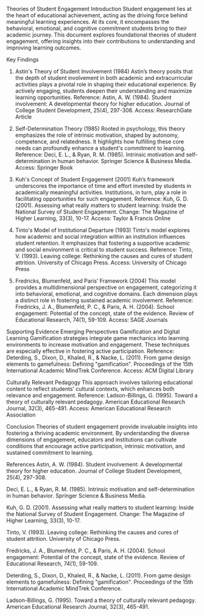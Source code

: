 Theories of Student Engagement
Introduction
Student engagement lies at the heart of educational achievement, acting as the driving force behind meaningful learning experiences. At its core, it encompasses the behavioral, emotional, and cognitive commitment students bring to their academic journey. This document explores foundational theories of student engagement, offering insights into their contributions to understanding and improving learning outcomes.

Key Findings
1. Astin's Theory of Student Involvement (1984)
Astin’s theory posits that the depth of student involvement in both academic and extracurricular activities plays a pivotal role in shaping their educational experience. By actively engaging, students deepen their understanding and maximize learning opportunities.
Reference: Astin, A. W. (1984). Student involvement: A developmental theory for higher education. Journal of College Student Development, 25(4), 297-308.
Access: ResearchGate Article

2. Self-Determination Theory (1985)
Rooted in psychology, this theory emphasizes the role of intrinsic motivation, shaped by autonomy, competence, and relatedness. It highlights how fulfilling these core needs can profoundly enhance a student's commitment to learning.
Reference: Deci, E. L., & Ryan, R. M. (1985). Intrinsic motivation and self-determination in human behavior. Springer Science & Business Media.
Access: Springer Book

3. Kuh's Concept of Student Engagement (2001)
Kuh’s framework underscores the importance of time and effort invested by students in academically meaningful activities. Institutions, in turn, play a role in facilitating opportunities for such engagement.
Reference: Kuh, G. D. (2001). Assessing what really matters to student learning: Inside the National Survey of Student Engagement. Change: The Magazine of Higher Learning, 33(3), 10-17.
Access: Taylor & Francis Online

4. Tinto's Model of Institutional Departure (1993)
Tinto's model explores how academic and social integration within an institution influences student retention. It emphasizes that fostering a supportive academic and social environment is critical to student success.
Reference: Tinto, V. (1993). Leaving college: Rethinking the causes and cures of student attrition. University of Chicago Press.
Access: University of Chicago Press

5. Fredricks, Blumenfeld, and Paris’ Framework (2004)
This model provides a multidimensional perspective on engagement, categorizing it into behavioral, emotional, and cognitive domains. Each dimension plays a distinct role in fostering sustained academic involvement.
Reference: Fredricks, J. A., Blumenfeld, P. C., & Paris, A. H. (2004). School engagement: Potential of the concept, state of the evidence. Review of Educational Research, 74(1), 59-109.
Access: SAGE Journals

Supporting Evidence
Emerging Perspectives
Gamification and Digital Learning
Gamification strategies integrate game mechanics into learning environments to increase motivation and engagement. These techniques are especially effective in fostering active participation.
Reference: Deterding, S., Dixon, D., Khaled, R., & Nacke, L. (2011). From game design elements to gamefulness: Defining "gamification". Proceedings of the 15th International Academic MindTrek Conference.
Access: ACM Digital Library

Culturally Relevant Pedagogy
This approach involves tailoring educational content to reflect students’ cultural contexts, which enhances both relevance and engagement.
Reference: Ladson-Billings, G. (1995). Toward a theory of culturally relevant pedagogy. American Educational Research Journal, 32(3), 465-491.
Access: American Educational Research Association

Conclusion
Theories of student engagement provide invaluable insights into fostering a thriving academic environment. By understanding the diverse dimensions of engagement, educators and institutions can cultivate conditions that encourage active participation, intrinsic motivation, and sustained commitment to learning.

References
Astin, A. W. (1984). Student involvement: A developmental theory for higher education. Journal of College Student Development, 25(4), 297-308.

Deci, E. L., & Ryan, R. M. (1985). Intrinsic motivation and self-determination in human behavior. Springer Science & Business Media.

Kuh, G. D. (2001). Assessing what really matters to student learning: Inside the National Survey of Student Engagement. Change: The Magazine of Higher Learning, 33(3), 10-17.

Tinto, V. (1993). Leaving college: Rethinking the causes and cures of student attrition. University of Chicago Press.

Fredricks, J. A., Blumenfeld, P. C., & Paris, A. H. (2004). School engagement: Potential of the concept, state of the evidence. Review of Educational Research, 74(1), 59-109.

Deterding, S., Dixon, D., Khaled, R., & Nacke, L. (2011). From game design elements to gamefulness: Defining "gamification". Proceedings of the 15th International Academic MindTrek Conference.

Ladson-Billings, G. (1995). Toward a theory of culturally relevant pedagogy. American Educational Research Journal, 32(3), 465-491.
